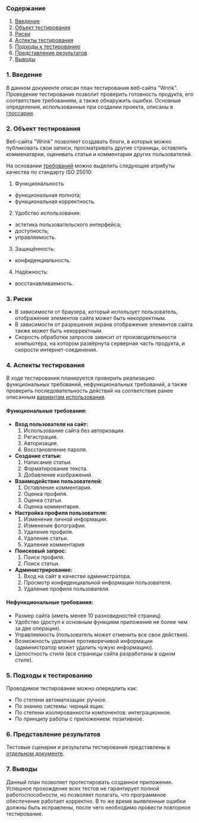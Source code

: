### Содержание
  1. [Введение](#1)
  2. [Объект тестирования](#2)
  3. [Риски](#3)
  4. [Аспекты тестирования](#4)<br>
  5. [Подходы к тестированию](#5)
  6. [Представление результатов](#6)
  7. [Выводы](#7)


<a name="1"></a>
### 1. Введение
В данном документе описан план тестирования веб-сайта "Wrink". Проведение тестирования позволит проверить готовность продукта, его соответствие требованиям, а также обнаружить ошибки.
Основные определения, использованные при создании проекта, описаны в [глоссарии](../Design/UseCase/UseCase-ru.md).

<a name="2"></a>
### 2. Объект тестирования
Веб-сайта "Wrink" позволяет создавать блоги, в которых можно публиковать свои записи, просматривать другие страницы, оставлять комменатарии, оценивать статьи и комментарии других пользователей.

На основании [требований](../Requirements/SRS-ru.md) можно выделить следующие атрибуты качества по стандарту ISO 25010:
1. Функциональность
  - функциональная полнота;
  - функциональная корректность.
2. Удобство использования:
  - эстетика пользовательского интерфейса;
  - доступность;
  - управляемость.
3. Защищённость:
  - конфиденциальность.
4. Надёжность:
  - восстанавливаемость.

<a name="3"></a>
### 3. Риски
- В зависимости от браузера, который использует пользователь, отображение элементов сайта может быть некорректным.
- В зависимости от разрешения экрана отображение элементов сайта также может быть некорректным.
- Скорость обработки запросов зависит от производительности компьютера, на котором развёрнута серверная часть продукта, и скорости интернет-соединения.


<a name="4"></a>
### 4. Аспекты тестирования
В ходе тестирования планируется проверить реализацию функциональных требований, нефункциональных требований, а также проверить последовательность действий на соответствие ранее описанным [вариантам использования](../Design/UseCase/UseCase-ru.md).

#### Функциональные требования:
- **Вход пользователя на сайт:**
  1. Использование сайта без авторизации.
  2. Регистрация.
  3. Авторизация.
  4. Восстановление пароля.
- **Создание статьи:**
  1. Написание статьи.
  2. Форматирование текста.
  3. Добавление изображений.
- **Взаимодействие пользователей:**
  1. Оставление комментария.
  2. Оценка профиля.
  3. Оценка статьи.
  4. Оценка комментария.
- **Настройка профиля пользователя:**
  1. Изменение личной информации.
  2. Изменение фотографии.
  3. Удаление профиля.
  4. Удаление статьи.
  5. Удаление комментария
- **Поисковый запрос:**
  1. Поиск профиля.
  2. Поиск статьи.
- **Администрирование:**
  1. Вход на сайт в качестве администратора.
  2. Просмотр конфиденциальной информации пользователя.
  3. Удаление профиля пользователя.

#### Нефункциональные требования:
- Размер сайта (иметь менее 10 разновидностей страниц).
- Удобство (доступ к основным функциям приложения не более чем за две операции).
- Управляемость (пользователь может отменить все свои действия).
- Возможность удаления противоречивой информации (администратор может удалить чужую информацию).
- Целостность стиля (все страницы сайта разработаны в одном стиле).

<a name="5"></a>
### 5. Подходы к тестированию
Проводимое тестирование можно опередлить как:
  - По степени автоматизации: ручное.
  - По знанию системы: черный ящик.
  - По степени изолированности компонентов: интеграционное.
  - По принципу работы с приложением: позитивное.

<a name="6"></a>
### 6. Представление результатов
Тестовые сценарии и результаты тестирования представлены в [отдельном документе](TestResult-ru.md).

<a name="7"></a>
### 7. Выводы
Данный план позволяет протестировать созданное приложение. Успешное прохождение всех тестов не гарантирует полной работоспособности, но позволяет полагать, что программное обеспечение работает корректно. В то же время выявленные ошибки должны быть исправлены, после чего необходимо провести повторное тестирование.
